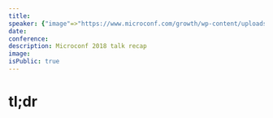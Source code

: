 ```yaml
---
title:
speaker: {"image"=>"https://www.microconf.com/growth/wp-content/uploads/sites/4/2015/05/Dave-262x272.jpg", "name"=>"Dave Collins", "title"=>"Founder, Software Promotions", "bioUrl"=>"https://www.microconf.com/growth/speakers/dave-collins/", "twitter"=>"", "website"=>""}
date:
conference:
description: Microconf 2018 talk recap
image:
isPublic: true
---
```


# tl;dr
